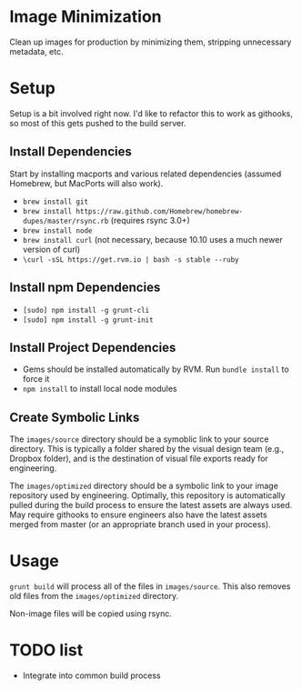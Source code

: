 Image Minimization
==================

Clean up images for production by minimizing them, stripping unnecessary metadata, etc.



Setup
=====

Setup is a bit involved right now.  I'd like to refactor this to work as githooks, so most of this gets pushed to the build server.


Install Dependencies
--------------------

Start by installing macports and various related dependencies (assumed Homebrew, but MacPorts will also work).

* `brew install git`
* `brew install https://raw.github.com/Homebrew/homebrew-dupes/master/rsync.rb` (requires rsync 3.0+)
* `brew install node`
* `brew install curl` (not necessary, because 10.10 uses a much newer version of curl)
* `\curl -sSL https://get.rvm.io | bash -s stable --ruby`


Install npm Dependencies
------------------------

* `[sudo] npm install -g grunt-cli`
* `[sudo] npm install -g grunt-init`


Install Project Dependencies
----------------------------

* Gems should be installed automatically by RVM. Run `bundle install` to force it
* `npm install` to install local node modules


Create Symbolic Links
---------------------

The `images/source` directory should be a symoblic link to your source directory.  This is typically a folder shared by the visual design team (e.g., Dropbox folder), and is the destination of visual file exports ready for engineering.

The `images/optimized` directory should be a symbolic link to your image repository used by engineering.  Optimally, this repository is automatically pulled during the build process to ensure the latest assets are always used.  May require githooks to ensure engineers also have the latest assets merged from master (or an appropriate branch used in your process).



Usage
=====

`grunt build` will process all of the files in `images/source`.  This also removes old files from the `images/optimized` directory.

Non-image files will be copied using rsync.



TODO list
=========

* Integrate into common build process
